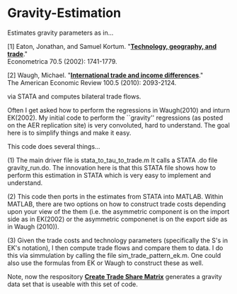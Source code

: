 # Gravity-Estimation
Estimates gravity parameters as in... 

[1] Eaton, Jonathan, and Samuel Kortum. "[**Technology, geography, and trade**](https://www.jstor.org/stable/3082019)." <br>
Econometrica 70.5 (2002): 1741-1779.

[2] Waugh, Michael. "[**International trade and income differences**](http://www.waugheconomics.com/uploads/2/2/5/6/22563786/sr435_itid.pdf)." <br>
The American Economic Review 100.5 (2010): 2093-2124. 

via STATA and computes bilateral trade flows.

Often I get asked how to perform the regressions in Waugh(2010) and inturn EK(2002). My initial code to perform the ``gravity'' regressions (as posted on the AER replication site) is very convoluted, hard to understand. The goal here is to simplify things and make it easy.

This code does several things...

(1) The main driver file is stata_to_tau_to_trade.m It calls a STATA .do file gravity_run.do. The innovation here is that this STATA file shows how to perform this estimation in STATA which is very easy to implement and understand. 

(2) This code then ports in the estimates from STATA into MATLAB. Within MATLAB, there are two options on how to construct trade costs depending upon your view of the them (i.e. the asymmetric component is on the import side as in EK(2002) or the asymmetric componenet is on the export side as in Waugh (2010)). 

(3) Given the trade costs and technology parameters (specifically the S's in EK's notation), I then compute trade flows and compare them to data. I do this via simmulation by calling the file sim_trade_pattern_ek.m. One could also use the formulas from EK or Waugh to construct these as well. 

Note, now the respository [**Create Trade Share Matrix**](https://github.com/mwaugh0328/Create-Trade-Share-Matrix-JIE-SW-2014) generates a gravity data set that is useable with this set of code. 
